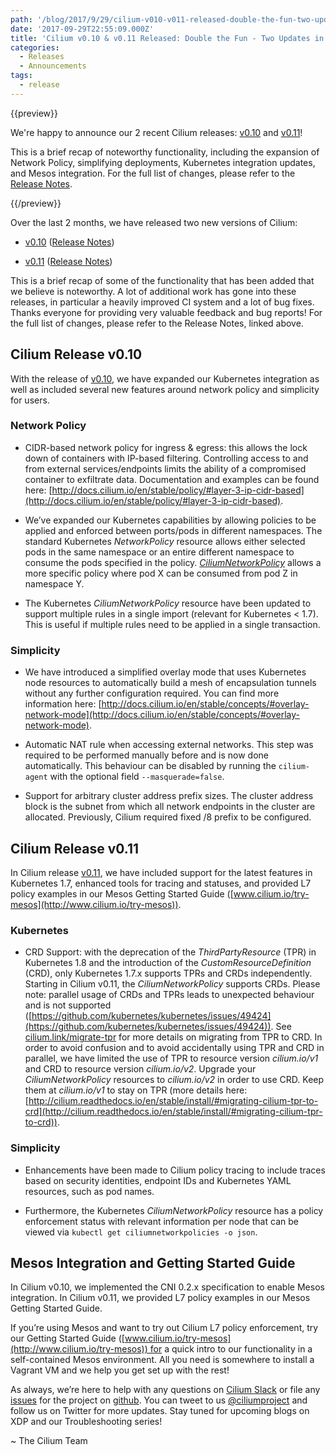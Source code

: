 ```yaml
---
path: '/blog/2017/9/29/cilium-v010-v011-released-double-the-fun-two-updates-in-one'
date: '2017-09-29T22:55:09.000Z'
title: 'Cilium v0.10 & v0.11 Released: Double the Fun - Two Updates in One!'
categories:
  - Releases
  - Announcements
tags:
  - release
---
```


{{preview}}

We're happy to announce our 2 recent Cilium releases: [v0.10](https://github.com/cilium/cilium/releases/tag/v0.10.0) and [v0.11](https://github.com/cilium/cilium/releases/tag/v0.11)!

This is a brief recap of noteworthy functionality, including the expansion of Network Policy, simplifying deployments, Kubernetes integration updates, and Mesos integration. For the full list of changes, please refer to the [Release Notes](https://github.com/cilium/cilium/releases).

{{/preview}}

Over the last 2 months, we have released two new versions of Cilium:

- [v0.10](#cilium0.10) ([Release Notes](https://github.com/cilium/cilium/releases/tag/v0.10.0))

- [v0.11](#cilium0.11) ([Release Notes](https://github.com/cilium/cilium/releases/tag/v0.11))

This is a brief recap of some of the functionality that has been added that we believe is noteworthy. A lot of additional work has gone into these releases, in particular a heavily improved CI system and a lot of bug fixes. Thanks everyone for providing very valuable feedback and bug reports! For the full list of changes, please refer to the Release Notes, linked above.

## Cilium Release v0.10

With the release of [v0.10](https://github.com/cilium/cilium/releases/tag/v0.10.0), we have expanded our Kubernetes integration as well as included several new features around network policy and simplicity for users.

### Network Policy

- CIDR-based network policy for ingress & egress: this allows the lock down of containers with IP-based filtering. Controlling access to and from external services/endpoints limits the ability of a compromised container to exfiltrate data. Documentation and examples can be found here: [http://docs.cilium.io/en/stable/policy/#layer-3-ip-cidr-based](http://docs.cilium.io/en/stable/policy/#layer-3-ip-cidr-based).

- We’ve expanded our Kubernetes capabilities by allowing policies to be applied and enforced between ports/pods in different namespaces. The standard Kubernetes _NetworkPolicy_ resource allows either selected pods in the same namespace or an entire different namespace to consume the pods specified in the policy. _[CiliumNetworkPolicy](http://docs.cilium.io/en/stable/policy/)_ allows a more specific policy where pod X can be consumed from pod Z in namespace Y.

- The Kubernetes _CiliumNetworkPolicy_ resource have been updated to support multiple rules in a single import (relevant for Kubernetes < 1.7). This is useful if multiple rules need to be applied in a single transaction.

### Simplicity

- We have introduced a simplified overlay mode that uses Kubernetes node resources to automatically build a mesh of encapsulation tunnels without any further configuration required. You can find more information here: [http://docs.cilium.io/en/stable/concepts/#overlay-network-mode](http://docs.cilium.io/en/stable/concepts/#overlay-network-mode).

- Automatic NAT rule when accessing external networks. This step was required to be performed manually before and is now done automatically. This behaviour can be disabled by running the `cilium-agent` with the optional field <nobr data-preserve-html-node="true">`--masquerade=false`</nobr>.

- Support for arbitrary cluster address prefix sizes. The cluster address block is the subnet from which all network endpoints in the cluster are allocated. Previously, Cilium required fixed /8 prefix to be configured.

## Cilium Release v0.11

In Cilium release [v0.11](https://github.com/cilium/cilium/releases/tag/v0.11), we have included support for the latest features in Kubernetes 1.7, enhanced tools for tracing and statuses, and provided L7 policy examples in our Mesos Getting Started Guide ([www.cilium.io/try-mesos](http://www.cilium.io/try-mesos)).

### Kubernetes

- CRD Support: with the deprecation of the _ThirdPartyResource_ (TPR) in Kubernetes 1.8 and the introduction of the _CustomResourceDefinition_ (CRD), only Kubernetes 1.7.x supports TPRs and CRDs independently. Starting in Cilium v0.11, the _CiliumNetworkPolicy_ supports CRDs. Please note: parallel usage of CRDs and TPRs leads to unexpected behaviour and is not supported ([https://github.com/kubernetes/kubernetes/issues/49424](https://github.com/kubernetes/kubernetes/issues/49424)). See <nobr data-preserve-html-node="true">[cilium.link/migrate-tpr](http://cilium.link/migrate-tpr)</nobr> for more details on migrating from TPR to CRD. In order to avoid confusion and to avoid accidentally using TPR and CRD in parallel, we have limited the use of TPR to resource version _cilium.io/v1_ and CRD to resource version _cilium.io/v2_. Upgrade your _CiliumNetworkPolicy_ resources to _cilium.io/v2_ in order to use CRD. Keep them at _cilium.io/v1_ to stay on TPR (more details here: [http://cilium.readthedocs.io/en/stable/install/#migrating-cilium-tpr-to-crd](http://cilium.readthedocs.io/en/stable/install/#migrating-cilium-tpr-to-crd)).

### Simplicity

- Enhancements have been made to Cilium policy tracing to include traces based on security identities, endpoint IDs and Kubernetes YAML resources, such as pod names.

- Furthermore, the Kubernetes _CiliumNetworkPolicy_ resource has a policy enforcement status with relevant information per node that can be viewed via `kubectl get ciliumnetworkpolicies -o json`.

## Mesos Integration and Getting Started Guide

In Cilium v0.10, we implemented the CNI 0.2.x specification to enable Mesos integration. In Cilium v0.11, we provided L7 policy examples in our Mesos Getting Started Guide.

If you’re using Mesos and want to try out Cilium L7 policy enforcement, try our Getting Started Guide ([www.cilium.io/try-mesos](http://www.cilium.io/try-mesos)) for a quick intro to our functionality in a self-contained Mesos environment. All you need is somewhere to install a Vagrant VM and we help you get set up with the rest!

As always, we’re here to help with any questions on [Cilium Slack](https://cilium.herokuapp.com/) or file any [issues](https://github.com/cilium/cilium/issues) for the project on [github](https://github.com/cilium/cilium). You can tweet to us [@ciliumproject](https://twitter.com/ciliumproject) and follow us on Twitter for more updates. Stay tuned for upcoming blogs on XDP and our Troubleshooting series!

~ The Cilium Team
